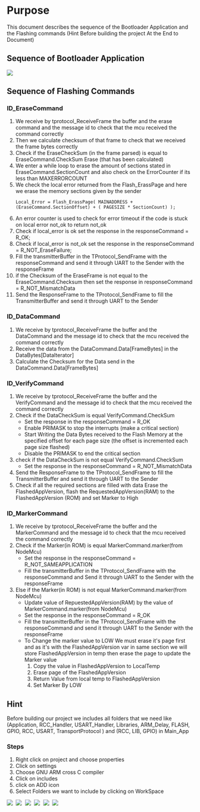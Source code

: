 # Purpose 

This document describes the sequence of the Bootloader Application and the Flashing commands (Hint Before building the project At the End to Document)

## Sequence of Bootloader Application

<kbd>![](/Images/BL_FlowChart_2.jpg )</kbd>


## Sequence of Flashing Commands 

### ID_EraseCommand

1. We receive by tprotocol_ReceiveFrame the buffer and the erase command and the message id to check that the mcu received the command correctly
2. Then we calculate checksum of that frame to check that we received the frame bytes correctly
3. Check if the EraseCheckSum (in the frame parsed) is equal to EraseCommand.CheckSum Erase (that has been calculated)
4. We enter a while loop to erase the amount of sections stated in EraseCommand.SectionCount and also check on the ErrorCounter if its less than MAXERRORCOUNT
5. We check the local error returned from the Flash_ErassPage and here we erase the memory sections given by the sender     
	  ```
     Local_Error = Flash_ErassPage( MAINADDRESS + (EraseCommand.SectionOffset) + ( PAGESIZE * SectionCount) );
	  ```
6. An error counter is used to check for error timeout if the code is stuck on local error not_ok to return not_ok
7. Check if local_error is ok set the response in the responseCommand = R_OK;
8. Check if local_error is not_ok set the response in the responseCommand = R_NOT_EraseFailure;
9. Fill the transmitterBuffer in the TProtocol_SendFrame with the responseCommand and send it through UART to the Sender with the responseFrame
10. if the Checksum of the EraseFrame is not equal to the EraseCommand.Checksum then set the response in responseCommand = R_NOT_MismatchData 
11. Send the ResponseFrame to the TProtocol_SendFrame to fill the TransmitterBuffer and send it through UART to the Sender

### ID_DataCommand

1. We receive by tprotocol_ReceiveFrame the buffer and the DataCommand and the message id to check that the mcu received the command correctly
2. Receive the data from the DataCommand.Data[FrameBytes] in the DataBytes[DataIterator]
3. Calculate the Checksum for the Data send in the DataCommand.Data[FrameBytes]

### ID_VerifyCommand

1. We receive by tprotocol_ReceiveFrame the buffer and the VerifyCommand and the message id to check that the mcu received the command correctly
2. Check if the DataCheckSum is equal VerifyCommand.CheckSum 
   - Set the response in the responseCommand = R_OK
   - Enable PRIMASK to stop the interrupts (make a critical section)
   - Start Writing the Data Bytes received to the Flash Memory at the specified offset for each page size (the offset is incremented each page size flashed)
   - Disable the PRIMASK to end the critical section
3. check if the DataCheckSum is  not equal VerifyCommand.CheckSum 
   - Set the response in the responseCommand = R_NOT_MismatchData
4. Send the ResponseFrame to the TProtocol_SendFrame to fill the TransmitterBuffer and send it through UART to the Sender
5. Check if all the required sections are filled with data Erase the FlashedAppVersion, flash the RequestedAppVersion(RAM) to the FlashedAppVersion (ROM) and set Marker to High

### ID_MarkerCommand

1. We receive by tprotocol_ReceiveFrame the buffer and the MarkerCommand and the message id to check that the mcu received the command correctly
2. Check if the Marker(in ROM) is equal MarkerCommand.marker(from NodeMcu)  
   - Set the response in the responseCommand = R_NOT_SAMEAPPLICATION
   - Fill the transmitterBuffer in the TProtocol_SendFrame with the responseCommand and Send it through UART to the Sender with the responseFrame
3. Else if the Marker(in ROM) is not equal MarkerCommand.marker(from NodeMcu)
   - Update value of RepuestedAppVersion(RAM) by the value of MarkerCommand.marker(from NodeMcu)
   - Set the response in the responseCommand = R_OK
   - Fill the transmitterBuffer in the TProtocol_SendFrame with the responseCommand and send it through UART to the Sender with the responseFrame
   - To Change the marker value to LOW We must erase it's page first and as it's with the FlashedAppVersion var in same section we will store FlashedAppVersion in temp then erase the page to update the Marker value 
     1. Copy the value in FlashedAppVersion to LocalTemp
     2. Erase page of the FlashedAppVersion 
     3. Return Value from local temp to FlashedAppVersion
     4. Set Marker By LOW


## Hint

Before building our project we includes all folders that we need like (Application, RCC_Handler, USART_Handler, Libraries, ARM_Delay, FLASH, GPIO, RCC, USART, TransportProtocol ) and (RCC, LIB, GPIO) in Main_App

### Steps

1. Right click on project and choose properties
2. Click on settings
3. Choose GNU ARM cross C compiler 
4. Click on includes 
5. click on ADD icon
6. Select Folders we want to include by clicking on WorkSpace 

 <p >
 <kbd> <img img src="/Images/1.jpg"  /> </kbd>
 <kbd> <img img src="/Images/2.jpg"  /> </kbd>
	<kbd> <img img src="/Images/3.jpg" /> </kbd>
  <kbd> <img img src="/Images/4.jpg" /> </kbd>
	<kbd> <img img src="/Images/5.jpg"  /> </kbd>
 <kbd> <img img src="/Images/6.jpg" ] /> </kbd>
</p>
	
